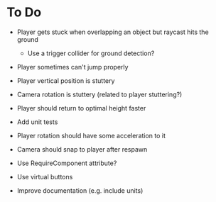 # To Do

 - Player gets stuck when overlapping an object but raycast hits the ground

    - Use a trigger collider for ground detection?

 - Player sometimes can't jump properly

 - Player vertical position is stuttery

 - Camera rotation is stuttery (related to player stuttering?)

 - Player should return to optimal height faster

 - Add unit tests

 - Player rotation should have some acceleration to it

 - Camera should snap to player after respawn

 - Use RequireComponent attribute?

 - Use virtual buttons

 - Improve documentation (e.g. include units)
